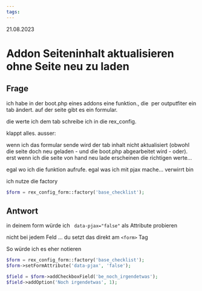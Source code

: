 ```yaml
---
tags: 
---
```


21.08.2023

# Addon Seiteninhalt aktualisieren ohne Seite neu zu laden


## Frage

ich habe in der boot.php eines addons eine funktion., die  per outputfiter ein tab ändert. auf der seite gibt es ein formular.

die werte ich dem tab schreibe ich in die rex_config.

klappt alles. ausser:

wenn ich das formular sende wird der tab inhalt nicht aktualisiert (obwohl die seite doch neu geladen - und die boot.php abgearbeitet wird - oder). erst wenn ich die seite von hand neu lade erscheinen die richtigen werte…

egal wo ich die funktion aufrufe. egal was ich mit pjax mache… verwirrt bin

ich nutze die factory

```php
$form = rex_config_form::factory('base_checklist'); 
```

## Antwort

in deinem form würde ich ` data-pjax="false"` als Attribute probieren

nicht bei jedem Feld … du setzt das direkt am `<form>` Tag

So würde ich es eher notieren

```php
$form = rex_config_form::factory('base_checklist');
$form->setFormAttribute('data-pjax', 'false');

$field = $form->addCheckboxField('be_noch_irgendetwas');
$field->addOption('Noch irgendetwas', 1);
```

